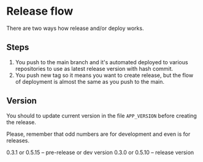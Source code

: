 # Release flow

There are two ways how release and/or deploy works.

## Steps

1. You push to the main branch and it's automated deployed to various repositories to use as latest release version with hash commit.
2. You push new tag so it means you want to create release, but the flow of deployment is almost the same as you push to the main.

## Version

You should to update current version in the file `APP_VERSION` before creating the release.

Please, remember that odd numbers are for development and even is for releases.

0.3.1 or 0.5.15 – pre-release or dev version
0.3.0 or 0.5.10 – release version
